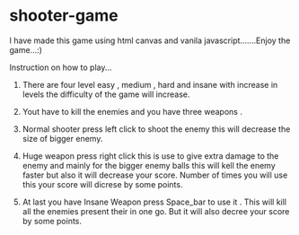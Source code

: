 # shooter-game

I have made this game using html  canvas and vanila javascript.......Enjoy the game...:)

Instruction on how to play...

1. There are four level easy , medium , hard and insane with increase in levels the difficulty of the game will increase.

2. Yout have to kill the enemies and you have three weapons .

3. Normal shooter press left click to shoot the enemy this will decrease the size of bigger enemy.

4. Huge weapon press right click this is use to give extra damage to the enemy and mainly for the bigger enemy balls this will kell the enemy faster but also it will decrease your score. Number of times you will use this your score will dicrese by some points.

5. At last you have Insane Weapon press Space_bar to use it . This will kill all the enemies present their in one go. But it will also decree your score by some points.


